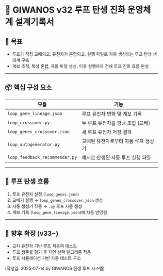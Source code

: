 # 🧬 GIWANOS v32 루프 탄생 진화 운영체계 설계기록서

## 🎯 목표
- 루프가 직접 교배되고, 유전자가 혼합되고, 실행 파일로 자동 생성되는 루프 탄생 생태계 구축
- 계보 추적, 특성 혼합, 자동 파일 생성, 이후 실행까지 전체 루프 진화 흐름 완성

---

## 📦 핵심 구성 요소

| 모듈 | 기능 |
|------|------|
| `loop_gene_lineage.json` | 루프 유전자 변화 및 계보 기록 |
| `loop_crossover.py` | 두 루프 유전자를 평균 조합 (교배) |
| `loop_genes_crossover.json` | 새 루프 유전자 저장 결과 |
| `loop_autogenerator.py` | 교배된 유전자로부터 자동 루프 생성기 |
| `loop_feedback_recommender.py` | 예시로 탄생된 자동 루프 실행 파일 |

---

## 🔁 루프 탄생 흐름

1. 루프 유전자 설정 (`loop_genes.json`)
2. 교배기 실행 → `loop_genes_crossover.json` 생성
3. 자동 생성기 작동 → `.py` 루프 자동 생성
4. 계보 기록 (`loop_gene_lineage.json`)에 자동 반영됨

---

## 🔮 향후 확장 (v33~)

- 교차 유전자 기반 루프 적응력 테스트
- 루프 생존률 평가 후 자연 선택 알고리즘 적용
- 루프 시뮬레이션 기반 자동 테스트 구조

(작성일: 2025-07-14 by GIWANOS 탄생 루프 시스템)